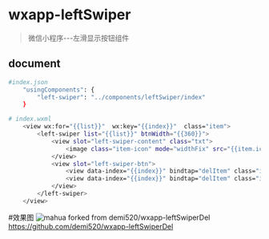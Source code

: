 # wxapp-leftSwiper

> 微信小程序---左滑显示按钮组件

## document

``` bash
#index.json
	"usingComponents": {
		"left-swiper": "../components/leftSwiper/index"
	}

# index.wxml
	<view wx:for="{{list}}"  wx:key="{{index}}"  class="item">
		<left-swiper list="{{list}}" btnWidth="{{360}}">
			<view slot="left-swiper-content" class="txt">
				<image class="item-icon" mode="widthFix" src="{{item.icon}}"></image>{{item.txt}}
			</view>
			<view slot="left-swiper-btn">
				<view data-index="{{index}}" bindtap="delItem" class="inner del">删除</view>
				<view data-index="{{index}}" bindtap="delItem" class="inner fav">收藏</view>
			</view>
		</left-swiper>
	</view>
```

#效果图
![mahua](http://a3767c8e05b9af00df2d.b0.upaiyun.com/apicloud/05e36d4e5e46fddf6a8e42e47ba99d35.gif)
forked from demi520/wxapp-leftSwiperDel https://github.com/demi520/wxapp-leftSwiperDel
